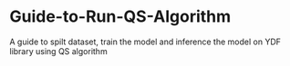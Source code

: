 # Guide-to-Run-QS-Algorithm
A guide to spilt dataset, train the model and inference the model on YDF library using QS algorithm
